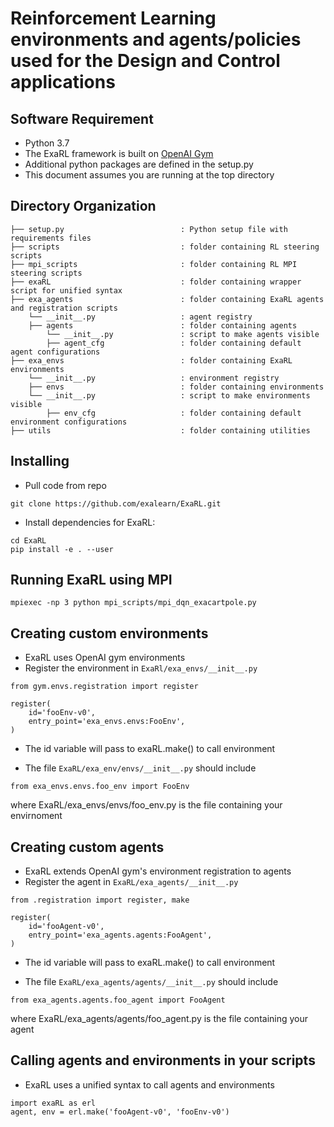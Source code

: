 # Reinforcement Learning environments and agents/policies used for the Design and Control applications

## Software Requirement
* Python 3.7 
* The ExaRL framework is built on [OpenAI Gym](https://gym.openai.com) 
* Additional python packages are defined in the setup.py 
* This document assumes you are running at the top directory 

## Directory Organization
```
├── setup.py                          : Python setup file with requirements files 
├── scripts                           : folder containing RL steering scripts
├── mpi_scripts                       : folder containing RL MPI steering scripts
├── exaRL                             : folder containing wrapper script for unified syntax
├── exa_agents                        : folder containing ExaRL agents and registration scripts
    └── __init__.py                   : agent registry
    ├── agents                        : folder containing agents
        └── __init__.py               : script to make agents visible
        ├── agent_cfg                 : folder containing default agent configurations   
├── exa_envs                          : folder containing ExaRL environments
    └── __init__.py                   : environment registry
    ├── envs                          : folder containing environments
    └── __init__.py                   : script to make environments visible
        ├── env_cfg                   : folder containing default environment configurations    
├── utils                             : folder containing utilities       
```

## Installing 
* Pull code from repo
```
git clone https://github.com/exalearn/ExaRL.git
```
* Install dependencies for ExaRL:
```
cd ExaRL
pip install -e . --user
```

## Running ExaRL using MPI 
```
mpiexec -np 3 python mpi_scripts/mpi_dqn_exacartpole.py
```

## Creating custom environments
* ExaRL uses OpenAI gym environments
* Register the environment in ```ExaRl/exa_envs/__init__.py```
    
```
from gym.envs.registration import register

register(
    id='fooEnv-v0',
    entry_point='exa_envs.envs:FooEnv',
)
```
* The id variable will pass to exaRL.make() to call environment

* The file ```ExaRL/exa_env/envs/__init__.py``` should include
```
from exa_envs.envs.foo_env import FooEnv
```
where ExaRL/exa_envs/envs/foo_env.py is the file containing your envirnoment

## Creating custom agents
* ExaRL extends OpenAI gym's environment registration to agents
* Register the agent in ```ExaRL/exa_agents/__init__.py```
    
```
from .registration import register, make

register(
    id='fooAgent-v0',
    entry_point='exa_agents.agents:FooAgent',
)
```
* The id variable will pass to exaRL.make() to call environment

* The file ```ExaRL/exa_agents/agents/__init__.py``` should include
```
from exa_agents.agents.foo_agent import FooAgent
```
where ExaRL/exa_agents/agents/foo_agent.py is the file containing your agent

## Calling agents and environments in your scripts
* ExaRL uses a unified syntax to call agents and environments
```
import exaRL as erl
agent, env = erl.make('fooAgent-v0', 'fooEnv-v0')
```


